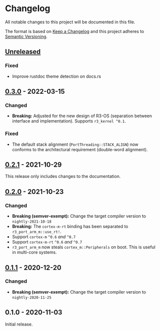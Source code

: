 # Changelog

All notable changes to this project will be documented in this file.

The format is based on [Keep a Changelog](http://keepachangelog.com/en/1.0.0/)
and this project adheres to [Semantic Versioning](http://semver.org/spec/v2.0.0.html).

## [Unreleased]

### Fixed

- Improve rustdoc theme detection on docs.rs

## [0.3.0] - 2022-03-15

### Changed

- **Breaking:** Adjusted for the new design of R3-OS (separation between interface and implementation). Supports `r3_kernel ^0.1`.

### Fixed

- The default stack alignment (`PortThreading::STACK_ALIGN`) now conforms to the architectural requirement (double-word alignment).

## [0.2.1] - 2021-10-29

This release only includes changes to the documentation.

## [0.2.0] - 2021-10-23

### Changed

- **Breaking (semver-exempt):** Change the target compiler version to `nightly-2021-10-18`
- **Breaking:** The `cortex-m-rt` binding has been separated to `r3_port_arm_m::use_rt!`.
- Support `cortex-m` `^0.6` *and* `^0.7`
- Support `cortex-m-rt` `^0.6` *and* `^0.7`
- `r3_port_arm_m` now steals `cortex_m::Peripherals` on boot. This is useful in multi-core systems.

## [0.1.1] - 2020-12-20

### Changed

- **Breaking (semver-exempt):** Change the target compiler version to `nightly-2020-11-25`

## 0.1.0 - 2020-11-03

Initial release.

[Unreleased]: https://github.com/r3-os/r3/compare/r3_port_arm_m@0.3.0...HEAD
[0.3.0]: https://github.com/r3-os/r3/compare/r3_port_arm_m@0.2.1...r3_port_arm_m@0.3.0
[0.2.1]: https://github.com/r3-os/r3/compare/r3_port_arm_m@0.2.0...r3_port_arm_m@0.2.1
[0.2.0]: https://github.com/r3-os/r3/compare/r3_port_arm_m@0.1.1...r3_port_arm_m@0.2.0
[0.1.1]: https://github.com/r3-os/r3/compare/r3_port_arm_m@0.1.0...r3_port_arm_m@0.1.1

